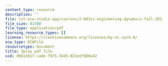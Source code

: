 ```yaml
---
content_type: resource
description: ''
file: /ol-ocw-studio-app/courses/2-003sc-engineering-dynamics-fall-2011/db613d17cade79753445021edf980a42_zhk9xLjrmi4.pdf
file_size: 81700
file_type: application/pdf
learning_resource_types: []
license: https://creativecommons.org/licenses/by-nc-sa/4.0/
ocw_type: OCWFile
resourcetype: Document
title: 3play pdf file
uid: db613d17-cade-7975-3445-021edf980a42
---
```

